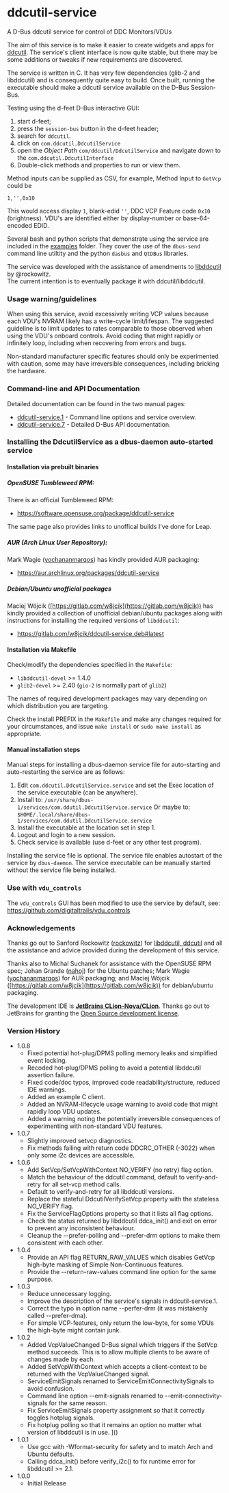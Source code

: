 # ddcutil-service 
A D-Bus ddcutil service for control of DDC Monitors/VDUs

The aim of this service is to make it easier to create widgets and apps for 
[ddcutil](https://www.ddcutil.com/).  The service's client interface is now quite stable, but there 
may be some additions or tweaks if new requirements are discovered.

The service is written in C.  It has very few dependencies (glib-2 and libddcutil) and is
consequently quite easy to build.  Once built, running the executable should make 
a ddcutil service available on the D-Bus Session-Bus.


Testing using the d-feet D-Bus interactive GUI: 
1. start d-feet;
2. press the `session-bus` button in the d-feet header;
3. search for `ddcutil`.
4. click on `com.ddcutil.DdcutilService`
5. open the *Object Path* `com/ddcutil/DdcutilService` and 
   navigate down to the `com.ddcutil.DdcutilInterface`
7. Double-click methods and properties to run or view them.

Method inputs can be supplied as CSV, for example, Method Input to `GetVcp` could be 

```
1,'',0x10
```
This would access display `1`, blank-edid `''`, DDC VCP Feature code `0x10` 
(brightness). VDU's are identified either by display-number or base-64-encoded
EDID.

Several bash and python scripts that demonstrate using the service are included in 
the [examples](https://github.com/digitaltrails/ddcutil-service/tree/master/examples)
folder.  They cover the use of the `dbus-send` command line utiltity
and the python `dasbus` and `QtDBus` libraries. 

The service was developed with the assistance of amendments to [libddcutil](https://www.ddcutil.com/) by @rockowitz.  
The current intention is to eventually package it with ddcutil/libddcutil.

### Usage warning/guidelines

When using this service, avoid excessively writing VCP values because each VDU's NVRAM
likely has a write-cycle limit/lifespan. The suggested guideline is to limit updates
to rates comparable to those observed when using the VDU's onboard controls. Avoid coding
that might rapidly or infinitely loop, including when recovering from errors and bugs.

Non-standard manufacturer specific features should only be experimented with caution,
some may have irreversible consequences, including bricking the hardware.

### Command-line and API Documentation

Detailed documentation can be found in the two manual pages:

- [ddcutil-service.1](https://htmlpreview.github.io/?raw.githubusercontent.com/digitaltrails/ddcutil-service/master/docs/html/ddcutil-service.1.html) - Command line options and service overview. 
- [ddcutil-service.7](https://htmlpreview.github.io/?raw.githubusercontent.com/digitaltrails/ddcutil-service/master/docs/html/ddcutil-service.7.html) - Detailed D-Bus API documentation.


### Installing the DdcutilService as a dbus-daemon auto-started service

#### Installation via prebuilt binaries 

##### OpenSUSE Tumbleweed RPM:

There is an official Tumbleweed RPM:

 - https://software.opensuse.org/package/ddcutil-service

The same page also provides links to unoffical builds I've done for Leap.

##### AUR (Arch Linux User Repository):

Mark Wagie ([yochananmarqos](https://github.com/yochananmarqos)) has kindly provided AUR packaging:

 - https://aur.archlinux.org/packages/ddcutil-service

##### Debian/Ubuntu unofficial packages

Maciej Wójcik ([https://gitlab.com/w8jcik](https://gitlab.com/w8jcik)) has kindly
provided a collection of unofficial debian/ubuntu packages along with instructions
for installing the required versions of `libddcutil`:

 - https://gitlab.com/w8jcik/ddcutil-service.deb#latest

#### Installation via Makefile

Check/modify the dependencies specified in the `Makefile`:
 - `libddcutil-devel` >= 1.4.0
 - `glib2-devel` >= 2.40 (`gio-2` is normally part of `glib2`)

The names of required development packages may vary depending on which distribution 
you are targeting.

Check the install PREFIX in the `Makefile` and make any changes required 
for your circumstances, and issue `make install` or `sudo make install`
as appropriate.

#### Manual installation steps

Manual steps for installing a dbus-daemon service file for auto-starting and 
auto-restarting the service are as follows:

1. Edit `com.ddcutil.DdcutilService.service` and set the Exec location of 
   the service executable (can be anywhere).
2. Install to: `/usr/share/dbus-1/services/com.ddutil.DdcutilService.service`
   Or maybe to: `$HOME/.local/share/dbus-1/services/com.ddutil.DdcutilService.service`
3. Install the executable at the location set in step 1.
4. Logout and login to a new session.
5. Check service is available (use d-feet or any other test program).

Installing the service file is optional. The service file enables autostart of 
the service by `dbus-daemon`.  The service executable can be manually started 
without the service file being installed.

### Use with `vdu_controls`

The `vdu_controls` GUI has been modified to use the service by default, see:
https://github.com/digitaltrails/vdu_controls

### Acknowledgements

Thanks go out to Sanford Rockowitz ([rockowitz](https://github.com/rockowitz)) 
for [libddcutil, ddcutil](https://www.ddcutil.com/) and all the assistance and 
advice provided during the development of this service.

Thanks also to Michal Suchanek for assistance with the OpenSUSE RPM spec; 
Johan Grande ([nahoj](https://github.com/nahoj)) for the Ubuntu patches; 
Mark Wagie ([yochananmarqos](https://github.com/yochananmarqos)) for AUR packaging; and
Maciej Wójcik ([https://gitlab.com/w8jcik](https://gitlab.com/w8jcik)) for debian/ubuntu
packaging.

The development IDE is **[JetBrains CLion-Nova/CLion](https://www.jetbrains.com/help/clion/clion-nova-introduction.html)**. Thanks go out to JetBrains for
granting the [Open Source development license]( https://jb.gg/OpenSourceSupport).

### Version History
- 1.0.8
  - Fixed potential hot-plug/DPMS polling memory leaks and simplified event locking.
  - Recoded hot-plug/DPMS polling to avoid a potential libddcutil assertion failure.
  - Fixed code/doc typos, improved code readability/structure, reduced IDE warnings. 
  - Added an example C client.
  - Added an NVRAM-lifecycle usage warning to avoid code that might rapidly loop VDU updates.
  - Added a warning noting the potentially irreversible consequences of experimenting with non-standard VDU features.
- 1.0.7
  - Slightly improved setvcp diagnostics.
  - Fix methods failing with return code DDCRC_OTHER (-3022) when only some i2c devices are accessible.
- 1.0.6
  - Add SetVcp/SetVcpWithContext NO_VERIFY (no retry) flag option.
  - Match the behaviour of the ddcutil command, default to verify-and-retry for all set-vcp method calls.
  - Default to verify-and-retry for all libddcutil versions.
  - Replace the stateful DdcutilVerifySetVcp property with the stateless NO_VERIFY flag.
  - Fix the ServiceFlagOptions property so that it lists all flag options.
  - Check the status returned by libddcutil ddca_init() and exit on error to prevent any inconsistent behaviour.
  - Cleanup the --prefer-polling and --prefer-drm options to make them consistent with each other.
- 1.0.4
  - Provide an API flag RETURN_RAW_VALUES which disables GetVcp high-byte masking of Simple Non-Continuous features.
  - Provide the --return-raw-values command line option for the same purpose.
- 1.0.3
  - Reduce unnecessary logging.
  - Improve the description of the service's signals in ddcutil-service.1.
  - Correct the typo in option name --perfer-drm (it was mistakenly called --prefer-dma).
  - For simple VCP-features, only return the low-byte, for some VDUs the high-byte might contain junk.
- 1.0.2
  - Added VcpValueChanged D-Bus signal which triggers if the SetVcp method succeeds. This is to allow
    multiple clients to be aware of changes made by each.
  - Added SetVcpWithContext which accepts a client-context to be returned with the VcpValueChanged signal.
  - ServiceEmitSignals renamed to ServiceEmitConnectivitySignals to avoid confusion.
  - Command line option --emit-signals renamed to --emit-connectivity-signals for the same reason.
  - Fix ServiceEmitSignals property assignment so that it correctly toggles hotplug signals.
  - Fix hotplug polling so that it remains an option no matter what version of libddcutil is in use. ]()
- 1.0.1
  - Use gcc with -Wformat-security for safety and to match Arch and Ubuntu defaults.
  - Calling ddca_init() before verify_i2c() to fix runtime error for libddcutil >= 2.1.
- 1.0.0
  - Initial Release
